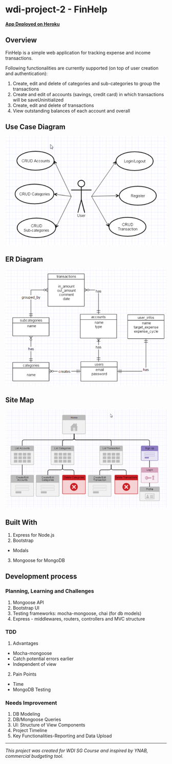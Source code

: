 # wdi-project-2 - FinHelp

#### [App Deployed on Heroku](https://finhelp.herokuapp.com/)

## Overview

FinHelp is a simple web application for tracking expense and income transactions.  

Following functionalities are currently supported (on top of user creation and authentication):

1. Create, edit and delete of categories and sub-categories to group the transactions
2. Create and edit of accounts (savings, credit card) in which transactions will be saveUninitialized
3. Create, edit and delete of transactions
4. View outstanding balances of each account and overall

## Use Case Diagram

![screenshot](images/readme/Use_Case.png "Use Case Diagram")

## ER Diagram

![screenshot](images/readme/ER_diagram.png "ER_Diagram")

## Site Map

![screenshot](images/readme/sitemap.png "Site Map")

## Built With
1. Express for Node.js
2. Bootstrap
  - Modals
3. Mongoose for MongoDB

## Development process

### Planning, Learning and Challenges

1. Mongoose API
2. Bootstrap UI
3. Testing frameworks: mocha-mongoose, chai (for db models)
4. Express - middlewares, routers, controllers and MVC structure

### TDD

1. Advantages
  - Mocha-mongoose
  - Catch potential errors earlier
  - Independent of view
2. Pain Points
  - Time
  - MongoDB Testing

### Needs Improvement

1. DB Modeling
2. DB/Mongoose Queries
3. UI: Structure of View Components
4. Project Timeline
5. Key Functionalities-Reporting and Data Upload

___

*This project was created for WDI SG Course and inspired by YNAB, commercial budgeting tool.*
